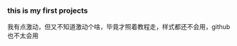 <!DOCTYPE HTML>
<html>
<body>
<h3>this is my first projects</h3>
<p>我有点激动，但又不知道激动个啥，毕竟才照着教程走，样式都还不会用，github也不太会用</p>
</body>
</html>


